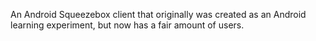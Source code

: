 An Android Squeezebox client that originally was created as an Android learning experiment, but now has a fair amount
of users.